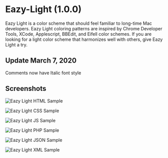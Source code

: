 # Eazy-Light (1.0.0)
Eazy Light is a color scheme that should feel familiar to long-time Mac developers. Eazy Light coloring patterns are inspired by Chrome Developer Tools, XCode, Applescript, BBEdit, and Eifell color schemes. If you are looking for a light color scheme that harmonizes well with others, give Eazy Light a try.

## Update March 7, 2020
Comments now have Italic font style

## Screenshots

![Eazy Light HTML Sample](http://nullent.org/eazy-light/eazy-light-html.png)

![Eazy Light CSS Sample](http://nullent.org/eazy-light/eazy-light-css.png)

![Eazy Light JS Sample](http://nullent.org/eazy-light/eazy-light-js.png)

![Eazy Light PHP Sample](http://nullent.org/eazy-light/eazy-light-php.png)

![Eazy Light JSON Sample](http://nullent.org/eazy-light/eazy-light-json.png)

![Eazy Light XML Sample](http://nullent.org/eazy-light/eazy-light-xml.png)


